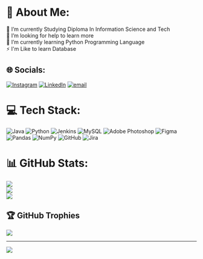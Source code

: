 # 💫 About Me:
🔭 I’m currently Studying Diploma In Information Science and Tech<br>🤝 I’m looking for help to learn more<br>🌱 I’m currently learning Python Programming Language<br>⚡ I'm Like to learn Database


## 🌐 Socials:
[![Instagram](https://img.shields.io/badge/Instagram-%23E4405F.svg?logo=Instagram&logoColor=white)](https://instagram.com/chet.angowda365) [![LinkedIn](https://img.shields.io/badge/LinkedIn-%230077B5.svg?logo=linkedin&logoColor=white)](https://linkedin.com/in/chethan-gowda-tl-827016286) [![email](https://img.shields.io/badge/Email-D14836?logo=gmail&logoColor=white)](mailto:chetanchetangowdatl@gmail.com) 

# 💻 Tech Stack:
![Java](https://img.shields.io/badge/java-%23ED8B00.svg?style=flat&logo=openjdk&logoColor=white) ![Python](https://img.shields.io/badge/python-3670A0?style=flat&logo=python&logoColor=ffdd54) ![Jenkins](https://img.shields.io/badge/jenkins-%232C5263.svg?style=flat&logo=jenkins&logoColor=white) ![MySQL](https://img.shields.io/badge/mysql-4479A1.svg?style=flat&logo=mysql&logoColor=white) ![Adobe Photoshop](https://img.shields.io/badge/adobe%20photoshop-%2331A8FF.svg?style=flat&logo=adobe%20photoshop&logoColor=white) ![Figma](https://img.shields.io/badge/figma-%23F24E1E.svg?style=flat&logo=figma&logoColor=white) ![Pandas](https://img.shields.io/badge/pandas-%23150458.svg?style=flat&logo=pandas&logoColor=white) ![NumPy](https://img.shields.io/badge/numpy-%23013243.svg?style=flat&logo=numpy&logoColor=white) ![GitHub](https://img.shields.io/badge/github-%23121011.svg?style=flat&logo=github&logoColor=white) ![Jira](https://img.shields.io/badge/jira-%230A0FFF.svg?style=flat&logo=jira&logoColor=white)
# 📊 GitHub Stats:
![](https://github-readme-stats.vercel.app/api?username=kannadiga143&theme=github_dark&hide_border=false&include_all_commits=true&count_private=false)<br/>
![](https://nirzak-streak-stats.vercel.app/?user=kannadiga143&theme=github_dark&hide_border=false)<br/>
![](https://github-readme-stats.vercel.app/api/top-langs/?username=kannadiga143&theme=github_dark&hide_border=false&include_all_commits=true&count_private=false&layout=compact)

## 🏆 GitHub Trophies
![](https://github-profile-trophy.vercel.app/?username=kannadiga143&theme=radical&no-frame=false&no-bg=false&margin-w=4)

---
[![](https://visitcount.itsvg.in/api?id=kannadiga143&icon=0&color=0)](https://visitcount.itsvg.in)

<!-- Proudly created with GPRM ( https://gprm.itsvg.in ) -->
